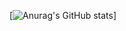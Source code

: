 [![Anurag's GitHub stats](https://github-readme-stats.vercel.app/api?username=TechRufy&theme=dark&show_icons=true)]
